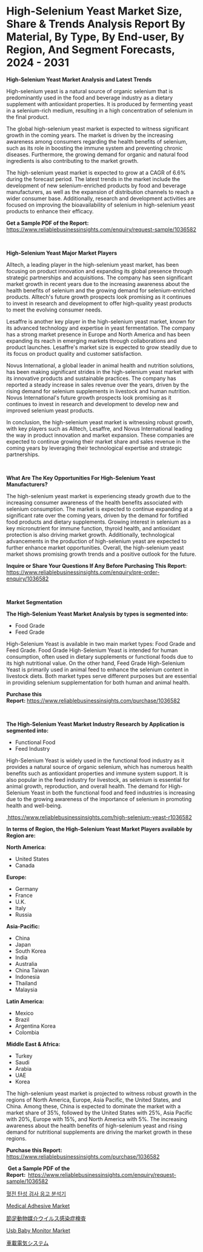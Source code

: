 <p><h1>High-Selenium Yeast Market Size, Share & Trends Analysis Report By Material, By Type, By End-user, By Region, And Segment Forecasts, 2024 - 2031</h1></p><p><strong>High-Selenium Yeast Market Analysis and Latest Trends</strong></p>
<p><p>High-selenium yeast is a natural source of organic selenium that is predominantly used in the food and beverage industry as a dietary supplement with antioxidant properties. It is produced by fermenting yeast in a selenium-rich medium, resulting in a high concentration of selenium in the final product.</p><p>The global high-selenium yeast market is expected to witness significant growth in the coming years. The market is driven by the increasing awareness among consumers regarding the health benefits of selenium, such as its role in boosting the immune system and preventing chronic diseases. Furthermore, the growing demand for organic and natural food ingredients is also contributing to the market growth.</p><p>The high-selenium yeast market is expected to grow at a CAGR of 6.6% during the forecast period. The latest trends in the market include the development of new selenium-enriched products by food and beverage manufacturers, as well as the expansion of distribution channels to reach a wider consumer base. Additionally, research and development activities are focused on improving the bioavailability of selenium in high-selenium yeast products to enhance their efficacy.</p></p>
<p><strong>Get a Sample PDF of the Report:&nbsp;</strong> <a href="https://www.reliablebusinessinsights.com/enquiry/request-sample/1036582">https://www.reliablebusinessinsights.com/enquiry/request-sample/1036582</a></p>
<p>&nbsp;</p>
<p><strong>High-Selenium Yeast Major Market Players</strong></p>
<p><p>Alltech, a leading player in the high-selenium yeast market, has been focusing on product innovation and expanding its global presence through strategic partnerships and acquisitions. The company has seen significant market growth in recent years due to the increasing awareness about the health benefits of selenium and the growing demand for selenium-enriched products. Alltech's future growth prospects look promising as it continues to invest in research and development to offer high-quality yeast products to meet the evolving consumer needs.</p><p>Lesaffre is another key player in the high-selenium yeast market, known for its advanced technology and expertise in yeast fermentation. The company has a strong market presence in Europe and North America and has been expanding its reach in emerging markets through collaborations and product launches. Lesaffre's market size is expected to grow steadily due to its focus on product quality and customer satisfaction.</p><p>Novus International, a global leader in animal health and nutrition solutions, has been making significant strides in the high-selenium yeast market with its innovative products and sustainable practices. The company has reported a steady increase in sales revenue over the years, driven by the rising demand for selenium supplements in livestock and human nutrition. Novus International's future growth prospects look promising as it continues to invest in research and development to develop new and improved selenium yeast products.</p><p>In conclusion, the high-selenium yeast market is witnessing robust growth, with key players such as Alltech, Lesaffre, and Novus International leading the way in product innovation and market expansion. These companies are expected to continue growing their market share and sales revenue in the coming years by leveraging their technological expertise and strategic partnerships.</p></p>
<p>&nbsp;</p>
<p><strong>What Are The Key Opportunities For High-Selenium Yeast Manufacturers?</strong></p>
<p><p>The high-selenium yeast market is experiencing steady growth due to the increasing consumer awareness of the health benefits associated with selenium consumption. The market is expected to continue expanding at a significant rate over the coming years, driven by the demand for fortified food products and dietary supplements. Growing interest in selenium as a key micronutrient for immune function, thyroid health, and antioxidant protection is also driving market growth. Additionally, technological advancements in the production of high-selenium yeast are expected to further enhance market opportunities. Overall, the high-selenium yeast market shows promising growth trends and a positive outlook for the future.</p></p>
<p><strong>Inquire or Share Your Questions If Any Before Purchasing This Report:</strong> <a href="https://www.reliablebusinessinsights.com/enquiry/pre-order-enquiry/1036582">https://www.reliablebusinessinsights.com/enquiry/pre-order-enquiry/1036582</a></p>
<p>&nbsp;</p>
<p><strong>Market Segmentation</strong></p>
<p><strong>The High-Selenium Yeast Market Analysis by types is segmented into:</strong></p>
<p><ul><li>Food Grade</li><li>Feed Grade</li></ul></p>
<p><p>High-Selenium Yeast is available in two main market types: Food Grade and Feed Grade. Food Grade High-Selenium Yeast is intended for human consumption, often used in dietary supplements or functional foods due to its high nutritional value. On the other hand, Feed Grade High-Selenium Yeast is primarily used in animal feed to enhance the selenium content in livestock diets. Both market types serve different purposes but are essential in providing selenium supplementation for both human and animal health.</p></p>
<p><strong>Purchase this Report:&nbsp;</strong><a href="https://www.reliablebusinessinsights.com/purchase/1036582">https://www.reliablebusinessinsights.com/purchase/1036582</a></p>
<p>&nbsp;</p>
<p><strong>The High-Selenium Yeast Market Industry Research by Application is segmented into:</strong></p>
<p><ul><li>Functional Food</li><li>Feed Industry</li></ul></p>
<p><p>High-Selenium Yeast is widely used in the functional food industry as it provides a natural source of organic selenium, which has numerous health benefits such as antioxidant properties and immune system support. It is also popular in the feed industry for livestock, as selenium is essential for animal growth, reproduction, and overall health. The demand for High-Selenium Yeast in both the functional food and feed industries is increasing due to the growing awareness of the importance of selenium in promoting health and well-being.</p></p>
<p><a href="https://www.reliablebusinessinsights.com/high-selenium-yeast-r1036582">&nbsp;https://www.reliablebusinessinsights.com/high-selenium-yeast-r1036582</a></p>
<p><strong>In terms of Region, the High-Selenium Yeast Market Players available by Region are:</strong></p>
<p>
    <p> <strong> North America: </strong>
        <ul>
            <li>United States</li>
            <li>Canada</li>
        </ul>
        </p> 
    <p> <strong> Europe: </strong>
        <ul>
            <li>Germany</li>
            <li>France</li>
            <li>U.K.</li>
            <li>Italy</li>
            <li>Russia</li>
        </ul>
        </p> 
    <p> <strong> Asia-Pacific: </strong>
        <ul>
            <li>China</li>
            <li>Japan</li>
            <li>South Korea</li>
            <li>India</li>
            <li>Australia</li>
            <li>China Taiwan</li>
            <li>Indonesia</li>
            <li>Thailand</li>
            <li>Malaysia</li>
        </ul>
        </p> 
    <p> <strong> Latin America: </strong>
        <ul>
            <li>Mexico</li>
            <li>Brazil</li>
            <li>Argentina Korea</li>
            <li>Colombia</li>
        </ul>
        </p> 
    <p> <strong> Middle East & Africa: </strong>
        <ul>
            <li>Turkey</li>
            <li>Saudi</li>
            <li>Arabia</li>
            <li>UAE</li>
            <li>Korea</li>
        </ul>
    </p>
    </p>
<p><p>The high-selenium yeast market is projected to witness robust growth in the regions of North America, Europe, Asia Pacific, the United States, and China. Among these, China is expected to dominate the market with a market share of 35%, followed by the United States with 25%, Asia Pacific with 20%, Europe with 15%, and North America with 5%. The increasing awareness about the health benefits of high-selenium yeast and rising demand for nutritional supplements are driving the market growth in these regions.</p></p>
<p><strong>Purchase this Report: </strong><a href="https://www.reliablebusinessinsights.com/purchase/1036582">https://www.reliablebusinessinsights.com/purchase/1036582</a></p>
<p>&nbsp;<strong>Get a Sample PDF of the Report:&nbsp;&nbsp;</strong><a href="https://www.reliablebusinessinsights.com/enquiry/request-sample/1036582">https://www.reliablebusinessinsights.com/enquiry/request-sample/1036582</a></p>
<p><strong></strong></p>
<p><p><a href="https://medium.com/@bud567768/%ED%98%88%EC%A0%84%ED%83%84%EC%84%B1%EC%9A%B0%ED%8A%B8%EB%9D%BC%EC%86%8C%EB%85%84%ED%98%88%EC%9D%91%EA%B3%A0%EB%B6%84%EC%84%9D%EA%B8%B0-%EC%8B%9C%EC%9E%A5-%EB%B6%84%EC%84%9D-%EA%B8%80%EB%A1%9C%EB%B2%8C-%EC%82%B0%EC%97%85-%EC%A0%84%EB%A7%9D-%EB%B0%8F-%EC%98%88%EC%B8%A1-2024%EB%85%84%EB%B6%80%ED%84%B0-2031%EB%85%84%EA%B9%8C%EC%A7%80-106ea72c5cd4">혈전 탄성 검사 응고 분석기</a></p><p><a href="https://github.com/gamblestampleyjenny50m5sl6/Market-Research-Report-List-2/blob/main/medical-adhesive-market.md">Medical Adhesive Market</a></p><p><a href="https://medium.com/@bertramveum2023/%E9%96%A2%E7%AF%80%E5%8B%95%E7%89%A9%E5%AA%92%E4%BB%8B%E6%80%A7%E3%82%A6%E3%82%A4%E3%83%AB%E3%82%B9%E6%84%9F%E6%9F%93%E7%97%87%E6%A4%9C%E6%9F%BB%E5%B8%82%E5%A0%B4%E3%81%AE%E5%88%86%E6%9E%90%E3%81%A82024%E5%B9%B4%E3%81%8B%E3%82%892031%E5%B9%B4%E3%81%BE%E3%81%A7%E3%81%AE%E3%82%B5%E3%82%A4%E3%82%BA%E4%BA%88%E6%B8%AC-4f04793801d2">節足動物媒介ウイルス感染症検査</a></p><p><a href="https://issuu.com/reportprime-2/docs/usb-baby-monitor-market-size-2030.pptx">Usb Baby Monitor Market</a></p><p><a href="https://medium.com/@phillipbarnett65/%E6%AC%A1%E3%81%AE%E6%96%87%E7%AB%A0%E3%82%92%E6%97%A5%E6%9C%AC%E8%AA%9E%E3%81%AB%E7%BF%BB%E8%A8%B3%E3%81%97%E3%81%A6%E3%81%8F%E3%81%A0%E3%81%95%E3%81%84-%E9%9B%BB%E5%AD%90%E6%90%AD%E8%BC%89%E3%82%B7%E3%82%B9%E3%83%86%E3%83%A0%E3%81%AE%E5%B8%82%E5%A0%B4%E8%AA%BF%E6%9F%BB%E3%83%AC%E3%83%9D%E3%83%BC%E3%83%88-%E3%81%9D%E3%81%AE%E6%AD%B4%E5%8F%B2-%E3%81%9D%E3%81%97%E3%81%A62031%E5%B9%B4%E3%81%BE%E3%81%A7%E3%81%AE%E4%BA%88%E6%B8%AC-e3983b4a72b7">車載電気システム</a></p></p>